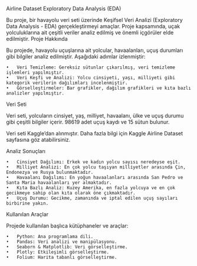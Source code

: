 Airline Dataset Exploratory Data Analysis (EDA)

Bu proje, bir havayolu veri seti üzerinde Keşifsel Veri Analizi (Exploratory Data Analysis - EDA) gerçekleştirmeyi amaçlar. Proje kapsamında, uçak yolculuklarına ait çeşitli veriler analiz edilmiş ve önemli içgörüler elde edilmiştir.
Proje Hakkında

Bu projede, havayolu uçuşlarına ait yolcular, havaalanları, uçuş durumları gibi bilgiler analiz edilmiştir. Aşağıdaki adımlar izlenmiştir:

	•	Veri Temizleme: Gereksiz sütunlar çıkarılmış, veri temizleme işlemleri yapılmıştır.
	•	Veri Keşfi ve Analizi: Yolcu cinsiyeti, yaşı, milliyeti gibi kategorik verilerin dağılımları incelenmiştir.
	•	Görselleştirmeler: Bar grafikler, dağılım grafikleri ve kıta bazlı analizler yapılmıştır.

Veri Seti

Veri seti, yolcuların cinsiyet, yaş, milliyet, havaalanı, ülke ve uçuş durumu gibi çeşitli bilgiler içerir. 98619 adet uçuş kaydı ve 15 sütun bulunur.

Veri seti Kaggle’dan alınmıştır. Daha fazla bilgi için Kaggle Airline Dataset sayfasına göz atabilirsiniz.

Analiz Sonuçları

	•	Cinsiyet Dağılımı: Erkek ve kadın yolcu sayısı neredeyse eşit.
	•	Milliyet Analizi: En çok yolcu taşıyan milliyetler arasında Çin, Endonezya ve Rusya bulunmaktadır.
	•	Havaalanı Dağılımı: En yoğun havaalanları arasında San Pedro ve Santa Maria havaalanları yer almaktadır.
	•	Kıta Bazlı Analiz: Kuzey Amerika, en fazla yolcuya ve en çok gecikmeye sahip olan kıta olarak öne çıkmaktadır.
	•	Uçuş Durumu: Gecikme, zamanında ve iptal edilen uçuş sayıları birbirine yakın.

Kullanılan Araçlar

Projede kullanılan başlıca kütüphaneler ve araçlar:

	•	Python: Ana programlama dili.
	•	Pandas: Veri analizi ve manipülasyonu.
	•	Seaborn & Matplotlib: Veri görselleştirme.
	•	Plotly: Etkileşimli görselleştirme.
	•	Folium: Harita tabanlı görselleştirme.
